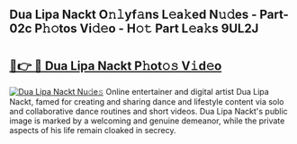 ## Dua Lipa Nackt O𝚗𝚕yf𝚊ns L𝚎a𝚔ed N𝚞𝚍es - Part-02c P𝚑𝚘tos Vi𝚍𝚎o - H𝚘𝚝 Part L𝚎a𝚔s 9UL2J

# <h2><a href="http://kfan7c.oniu.top/?m=Dua+Lipa+Nackt">🔗👉 🔴 Dua Lipa Nackt P𝚑ot𝚘𝚜 V𝚒d𝚎o</a></h2>

[![Dua Lipa Nackt Nu𝚍e𝚜](https://i.imgur.com/0qMVB7G.gif)](http://kfan7c.oniu.top/?m=Dua+Lipa+Nackt)
Online entertainer and digital artist Dua Lipa Nackt, famed for creating and sharing dance and lifestyle content via solo and collaborative dance routines and short videos. Dua Lipa Nackt's public image is marked by a welcoming and genuine demeanor, while the private aspects of his life remain cloaked in secrecy.  
